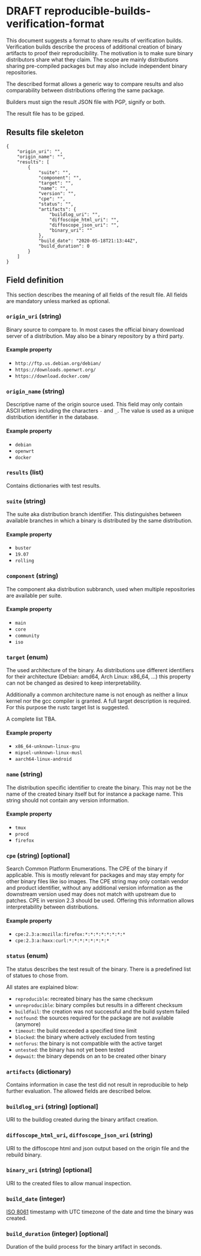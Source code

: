# DRAFT reproducible-builds-verification-format

This document suggests a format to share results of verification builds.
Verification builds describe the process of additional creation of binary
artifacts to proof their reproducibility. The motivation is to make sure binary
distributors share what they claim. The scope are mainly distributions sharing
pre-compiled packages but may also include independent binary repositories.

The described format allows a generic way to compare results and also
comparability between distributions offering the same package.

Builders must sign the result JSON file with PGP, signify or both.

The result file has to be gziped.

## Results file skeleton

    {
    	"origin_uri": "",
    	"origin_name": "",
    	"results": [
    		{
    			"suite": "",
    			"component": "",
    			"target": "",
    			"name": "",
    			"version": "",
    			"cpe": "",
    			"status": "",
    			"artifacts": {
    				"buildlog_uri": "",
    				"diffoscope_html_uri": "",
    				"diffoscope_json_uri": "",
    				"binary_uri": ""
    			},
    			"build_date": "2020-05-18T21:13:44Z",
    			"build_duration": 0
    		}
    	]
    }

## Field definition

This section describes the meaning of all fields of the result file. All fields
are mandatory unless marked as optional.

### `origin_uri` (string)

Binary source to compare to. In most cases the official binary download server
of a distribution. May also be a binary repository by a third party.

#### Example property

-   `http://ftp.us.debian.org/debian/`
-   `https://downloads.openwrt.org/`
-   `https://download.docker.com/`

### `origin_name` (string)

Descriptive name of the origin source used. This field may only contain ASCII
letters including the characters `-` and `_`. The value is used as a unique
distribution identifier in the database.

#### Example property

-   `debian`
-   `openwrt`
-   `docker`

### `results` (list)

Contains dictionaries with test results.

### `suite` (string)

The suite aka distribution branch identifier. This distinguishes between
available branches in which a binary is distributed by the same distribution.

#### Example property

-   `buster`
-   `19.07`
-   `rolling`

### `component` (string)

The component aka distribution subbranch, used when multiple repositories are
available per suite.

#### Example property

-   `main`
-   `core`
-   `community`
-   `iso`

### `target` (enum)

The used architecture of the binary. As distributions use different identifiers
for their architecture (Debian: amd64, Arch Linux: x86_64, ...) this property
can not be changed as desired to keep interpretability.

Additionally a common architecture name is not enough as neither a linux kernel
nor the gcc compiler is granted. A full target description is required. For
this purpose the rustc target list is suggested.

A complete list TBA.

#### Example property

-   `x86_64-unknown-linux-gnu`
-   `mipsel-unknown-linux-musl`
-   `aarch64-linux-android`

### `name` (string)

The distribution specific identifier to create the binary. This may not be the
name of the created binary itself but for instance a package name. This string
should not contain any version information.

#### Example property

-   `tmux`
-   `procd`
-   `firefox`

### `cpe` (string) [optional]

Search Common Platform Enumerations. The CPE of the binary if applicable. This
is mostly relevant for packages and may stay empty for other binary files like
iso images. The CPE string may only contain vendor and product identifier,
without any additional version information as the downstream version used may
does not match with upstream due to patches. CPE in version 2.3 should be used.
Offering this information allows interpretability between distributions.

#### Example property

-   `cpe:2.3:a:mozilla:firefox:*:*:*:*:*:*:*:*`
-   `cpe:2.3:a:haxx:curl:*:*:*:*:*:*:*:*`

### `status` (enum)

The status describes the test result of the binary. There is a predefined list
of statues to chose from.

All states are explained blow:

-   `reproducible`: recreated binary has the same checksum
-   `unreproducible`: binary compiles but results in a different checksum
-   `buildfail`: the creation was not successful and the build system failed
-   `notfound`: the sources required for the package are not available (anymore)
-   `timeout`: the build exceeded a specified time limit
-   `blocked`: the binary where actively excluded from testing
-   `notforus`: the binary is not compatible with the active target
-   `untested`: the binary has not yet been tested
-   `depwait`: the binary depends on an to be created other binary

### `artifacts` (dictionary)

Contains information in case the test did not result in reproducible to help
further evaluation. The allowed fields are described below.

### `buildlog_uri` (string) [optional]

URI to the buildlog created during the binary artifact creation.

### `diffoscope_html_uri`, `diffoscope_json_uri` (string)

URI to the diffoscope html and json output based on the origin file and the
rebuild binary.

### `binary_uri` (string) [optional]

URI to the created files to allow manual inspection.

### `build_date` (integer)

[ISO 8061](https://en.wikipedia.org/wiki/ISO_8601) timestamp with UTC timezone
of the date and time the binary was created.

### `build_duration` (integer) [optional]

Duration of the build process for the binary artifact in seconds.
